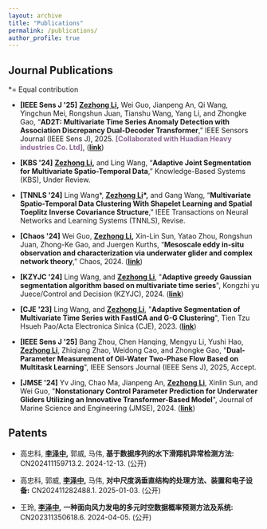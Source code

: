 ```yaml
---
layout: archive
title: "Publications"
permalink: /publications/
author_profile: true
---
```


## Journal Publications

*= Equal contribution

- **[IEEE Sens J '25]** **<u>Zezhong Li</u>,** Wei Guo, Jianpeng An, Qi Wang, Yingchun Mei, Rongshun Juan, Tianshu Wang, Yang Li, and Zhongke Gao, “**AD2T: Multivariate Time Series Anomaly Detection with Association Discrepancy Dual-Decoder Transformer**,” IEEE Sensors Journal (IEEE Sens J), 2025. <span style="color:rgb(142,103,150)">**[Collaborated with Huadian Heavy industries Co. Ltd]**</span>, ([**link**](https://ieeexplore.ieee.org/document/10906418))

- **[KBS '24]** **<u>Zezhong Li</u>,** and Ling Wang, “**Adaptive Joint Segmentation for Multivariate Spatio-Temporal Data**,” Knowledge-Based Systems (KBS), Under Review.

- **[TNNLS '24]** Ling Wang\*, **<u>Zezhong Li</u>\*,** and Gang Wang, “**Multivariate Spatio-Temporal Data Clustering With Shapelet Learning and Spatial Toeplitz Inverse Covariance Structure**,” IEEE Transactions on Neural Networks and Learning Systems (TNNLS), Revise.

- **[Chaos '24]** Wei Guo, **<u>Zezhong Li</u>,** Xin-Lin Sun, Yatao Zhou, Rongshun Juan, Zhong-Ke Gao, and Juergen Kurths, “**Mesoscale eddy in-situ observation and characterization via underwater glider and complex network theory**,” Chaos, 2024. ([**link**](https://pubs.aip.org/aip/cha/article-abstract/34/11/113104/3318599/Mesoscale-eddy-in-situ-observation-and?redirectedFrom=fulltext))

- **[KZYJC '24]** Ling Wang, and **<u>Zezhong Li</u>**, "**Adaptive greedy Gaussian segmentation algorithm based on multivariate time series**", Kongzhi yu Juece/Control and Decision (KZYJC), 2024. ([**link**](http://kzyjc.alljournals.cn/kzyjc/article/abstract/20240224?st=search))

- **[CJE '23]** Ling Wang, and **<u>Zezhong Li</u>**, "**Adaptive Segmentation of Multivariate Time Series with FastICA and G-G Clustering**", Tien Tzu Hsueh Pao/Acta Electronica Sinica (CJE), 2023. ([**link**](https://www.ejournal.org.cn/CN/10.12263/DZXB.20220649))

- **[IEEE Sens J '25]** Bang Zhou, Chen Hanqing, Mengyu Li, Yushi Hao, **<u>Zezhong Li</u>**, Zhiqiang Zhao, Weidong Cao, and Zhongke Gao, "**Dual-Parameter Measurement of Oil-Water Two-Phase Flow Based on Multitask Learning**", IEEE Sensors Journal (IEEE Sens J), 2025, Accept.

- **[JMSE '24]** Yv Jing, Chao Ma, Jianpeng An, **<u>Zezhong Li</u>**, Xinlin Sun, and Wei Guo, "**Nonstationary Control Parameter Prediction for Underwater Gliders 
Utilizing an Innovative Transformer-Based Model**", Journal of Marine Science and Engineering (JMSE), 2024. ([**link**](https://www.mdpi.com/2077-1312/12/11/2106))

## Patents

-  高忠科, **<u>李泽中</u>,** 郭威, 马伟, **基于数据序列的水下滑翔机异常检测方法:** CN202411159713.2. 2024-12-13. (公开)

-  高忠科, 郭威, **<u>李泽中</u>,** 马伟, **对中尺度涡垂直结构的处理方法、装置和电子设备:** CN202411282488.1. 2025-01-03. (公开)

-  王玲, **<u>李泽中</u>,** **一种面向风力发电的多元时空数据概率预测方法及系统:** CN202311350618.6. 2024-04-05. (公开)
